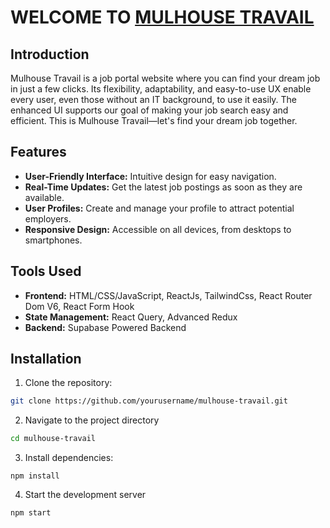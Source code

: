 # WELCOME TO [MULHOUSE TRAVAIL](https://mulhouse-travail.netlify.app/)

## Introduction
Mulhouse Travail is a job portal website where you can find your dream job in just a few clicks. Its flexibility, adaptability, and easy-to-use UX enable every user, even those without an IT background, to use it easily. The enhanced UI supports our goal of making your job search easy and efficient. This is Mulhouse Travail—let's find your dream job together.

## Features
- **User-Friendly Interface:** Intuitive design for easy navigation.
- **Real-Time Updates:** Get the latest job postings as soon as they are available.
- **User Profiles:** Create and manage your profile to attract potential employers.
- **Responsive Design:** Accessible on all devices, from desktops to smartphones.

## Tools Used
- **Frontend:** HTML/CSS/JavaScript, ReactJs, TailwindCss, React Router Dom V6, React Form Hook
- **State Management:** React Query, Advanced Redux
- **Backend:** Supabase Powered Backend

## Installation
1. Clone the repository:
```sh
git clone https://github.com/yourusername/mulhouse-travail.git
```
2. Navigate to the project directory
 ```sh
cd mulhouse-travail
```
3. Install dependencies:
```
npm install
```
4. Start the development server

``` 
npm start 
